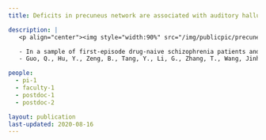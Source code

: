 ```yaml
---
title: Deficits in precuneus network are associated with auditory hallucinations in Schizophrenia

description: |
   <p align="center"><img style="width:90%" src="/img/publicpic/precunet_associ_auditory_hall.png"></p>

   - In a sample of first-episode drug-naive schizophrenia patients and matched healthy controls, we found that the functional connectivity within the precuneus network (PCN) distinguishes the schizophrenia patients with auditory hallucinations from those without auditory hallucinations and the healthy controls. In contrast, we did not detect a significant inter-group difference in the functional connectivity of the default mode network (DMN). These findings support different roles of PCN and DMN in functional connectivity deficits in schizophrenia.
   - Guo, Q., Hu, Y., Zeng, B., Tang, Y., Li, G., Zhang, T., Wang, Jinhong, Northoff, G., Li, C., Goff, D., Wang, Jijun, Yang, Z., 2020. Parietal memory network and default mode network in first-episode drug-naïve schizophrenia: Associations with auditory hallucination. Hum. Brain Mapp. [full page link](https://doi.org/10.1002/hbm.24923)

people:
  - pi-1
  - faculty-1
  - postdoc-1
  - postdoc-2

layout: publication
last-updated: 2020-08-16
---
```

